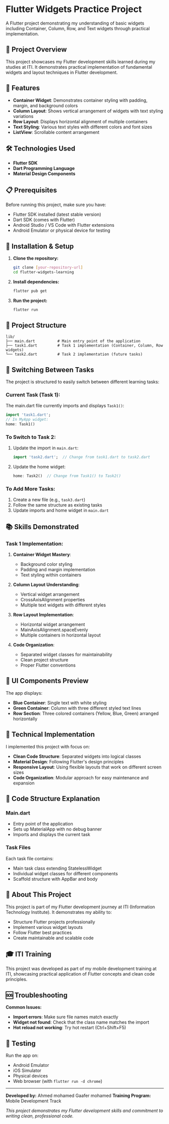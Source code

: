 # Flutter Widgets Practice Project

A Flutter project demonstrating my understanding of basic widgets including Container, Column, Row, and Text widgets through practical implementation.

## 📱 Project Overview

This project showcases my Flutter development skills learned during my studies at ITI. It demonstrates practical implementation of fundamental widgets and layout techniques in Flutter development.

## 🎯 Features

- **Container Widget**: Demonstrates container styling with padding, margin, and background colors
- **Column Layout**: Shows vertical arrangement of widgets with text styling variations
- **Row Layout**: Displays horizontal alignment of multiple containers
- **Text Styling**: Various text styles with different colors and font sizes
- **ListView**: Scrollable content arrangement

## 🛠️ Technologies Used

- **Flutter SDK**
- **Dart Programming Language**
- **Material Design Components**

## 📋 Prerequisites

Before running this project, make sure you have:

- Flutter SDK installed (latest stable version)
- Dart SDK (comes with Flutter)
- Android Studio / VS Code with Flutter extensions
- Android Emulator or physical device for testing

## 🚀 Installation & Setup

1. **Clone the repository:**
   ```bash
   git clone [your-repository-url]
   cd flutter-widgets-learning
   ```

2. **Install dependencies:**
   ```bash
   flutter pub get
   ```

3. **Run the project:**
   ```bash
   flutter run
   ```

## 📁 Project Structure

```
lib/
├── main.dart          # Main entry point of the application
├── task1.dart         # Task 1 implementation (Container, Column, Row widgets)
└── task2.dart         # Task 2 implementation (future tasks)
```

## 🔄 Switching Between Tasks

The project is structured to easily switch between different learning tasks:

### Current Task (Task 1):
The main.dart file currently imports and displays `Task1()`:
```dart
import 'task1.dart';
// In MyApp widget:
home: Task1()
```

### To Switch to Task 2:
1. Update the import in `main.dart`:
   ```dart
   import 'task2.dart';  // Change from task1.dart to task2.dart
   ```

2. Update the home widget:
   ```dart
   home: Task2()  // Change from Task1() to Task2()
   ```

### To Add More Tasks:
1. Create a new file (e.g., `task3.dart`)
2. Follow the same structure as existing tasks
3. Update imports and home widget in `main.dart`

## 📚 Skills Demonstrated

### Task 1 Implementation:

1. **Container Widget Mastery**:
   - Background color styling
   - Padding and margin implementation
   - Text styling within containers

2. **Column Layout Understanding**:
   - Vertical widget arrangement
   - CrossAxisAlignment properties
   - Multiple text widgets with different styles

3. **Row Layout Implementation**:
   - Horizontal widget arrangement
   - MainAxisAlignment.spaceEvenly
   - Multiple containers in horizontal layout

4. **Code Organization**:
   - Separated widget classes for maintainability
   - Clean project structure
   - Proper Flutter conventions

## 🎨 UI Components Preview

The app displays:
- **Blue Container**: Single text with white styling
- **Green Container**: Column with three different styled text lines
- **Row Section**: Three colored containers (Yellow, Blue, Green) arranged horizontally

## 🔧 Technical Implementation

I implemented this project with focus on:
- **Clean Code Structure**: Separated widgets into logical classes
- **Material Design**: Following Flutter's design principles
- **Responsive Layout**: Using flexible layouts that work on different screen sizes
- **Code Organization**: Modular approach for easy maintenance and expansion

## 📖 Code Structure Explanation

### Main.dart
- Entry point of the application
- Sets up MaterialApp with no debug banner
- Imports and displays the current task

### Task Files
Each task file contains:
- Main task class extending StatelessWidget
- Individual widget classes for different components
- Scaffold structure with AppBar and body

## 🤝 About This Project

This project is part of my Flutter development journey at ITI (Information Technology Institute). It demonstrates my ability to:
- Structure Flutter projects professionally
- Implement various widget layouts
- Follow Flutter best practices
- Create maintainable and scalable code

## 🎓 ITI Training

This project was developed as part of my mobile development training at ITI, showcasing practical application of Flutter concepts and clean code principles.

## 🆘 Troubleshooting

**Common Issues:**
- **Import errors**: Make sure file names match exactly
- **Widget not found**: Check that the class name matches the import
- **Hot reload not working**: Try hot restart (Ctrl+Shift+F5)

## 📱 Testing

Run the app on:
- Android Emulator
- iOS Simulator
- Physical devices
- Web browser (with `flutter run -d chrome`)

---

**Developed by:** Ahmed mohamed Gaafer mohamed
**Training Program:** Mobile Development Track  

*This project demonstrates my Flutter development skills and commitment to writing clean, professional code.*
